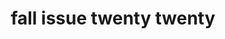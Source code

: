 ---
title: fall issue twenty twenty
meta: fall 2020
link: https://issuu.com/rhhsspyglass/docs/fall2020_compressed
img: /images/2020-fall/lake.jpg
alt: fall 2020 issue
color: "#b5b5c1"
issue: true
archive: false
---